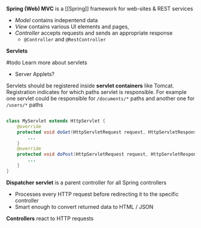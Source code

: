 **Spring (Web) MVC** is a [[Spring]] framework for web-sites & REST services

- *Model* contains indepentend data
- *View* contains various UI elements and pages,
- *Controller* accepts requests and sends an appropriate response
	- `@Controller` and `@RestController`


**Servlets** 

#todo Learn more about servlets
- Server Applets?

Servlets should be registered inside **servlet containers** like Tomcat. Registration indicates for which paths servlet is responsible. For example one servlet could be responsible for `/documents/*` paths and another one for `/users/*` paths

```java

class MyServlet extends HttpServlet {
	@override
	protected void doGet(HttpServletRequest request, HttpServletResponse response) {
		...
	}
	@override
	protected void doPost(HttpServletRequest request, HttpServletResponse response) {
		...
	}
}

```


**Dispatcher servlet** is a parent controller for all Spring controllers
- Processes every HTTP request before redirecting it to the specific controller
- Smart enough to convert returned data to HTML / JSON

**Controllers** react to  HTTP requests